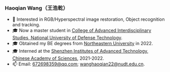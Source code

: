 ### Haoqian Wang（王浩乾）     

- 🔬 Interested in RGB/Hyperspectral image restoration, Object recognition and tracking.
- 🎓 Now a master student in [College of Advanced Interdisciplinary Studies, National University of Defense Technology](https://www.nudt.edu.cn/yssz/qyjcxkxy/index.htm).
- 🎓 Obtained my BE degrees from [Northeastern University](https://www.neu.edu.cn/) in 2022.
- 🎓 Interned at the [Shenzhen Institutes of Advanced Technology, Chinese Academy of Sciences](https://siat.cas.cn/), 2021-2022.
- 📫 Email: 672698359@qq.com; wanghaoqian22@nudt.edu.cn.


